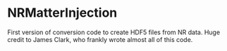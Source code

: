 # NRMatterInjection

First version of conversion code to create HDF5 files from NR data. 
Huge credit to James Clark, who frankly wrote almost all of this code.
